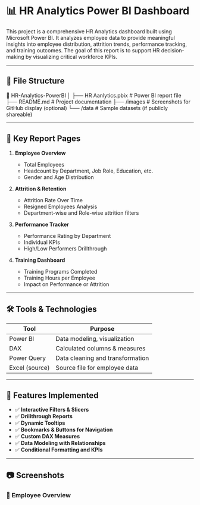 # 📊 HR Analytics Power BI Dashboard

This project is a comprehensive HR Analytics dashboard built using Microsoft Power BI. It analyzes employee data to provide meaningful insights into employee distribution, attrition trends, performance tracking, and training outcomes. The goal of this report is to support HR decision-making by visualizing critical workforce KPIs.

---

## 📁 File Structure

📂 HR-Analytics-PowerBI
│
├── HR Aanlytics.pbix # Power BI report file
├── README.md # Project documentation
├── /images # Screenshots for GitHub display (optional)
└── /data # Sample datasets (if publicly shareable)

---

## 🧾 Key Report Pages

1. **Employee Overview**
   - Total Employees
   - Headcount by Department, Job Role, Education, etc.
   - Gender and Age Distribution

2. **Attrition & Retention**
   - Attrition Rate Over Time
   - Resigned Employees Analysis
   - Department-wise and Role-wise attrition filters

3. **Performance Tracker**
   - Performance Rating by Department
   - Individual KPIs
   - High/Low Performers Drillthrough

4. **Training Dashboard**
   - Training Programs Completed
   - Training Hours per Employee
   - Impact on Performance or Attrition

---

## 🛠️ Tools & Technologies

| Tool           | Purpose                                |
|----------------|----------------------------------------|
| Power BI       | Data modeling, visualization           |
| DAX            | Calculated columns & measures          |
| Power Query    | Data cleaning and transformation       |
| Excel (source) | Source file for employee data          |

---

## 📌 Features Implemented

- ✅ **Interactive Filters & Slicers**
- ✅ **Drillthrough Reports**
- ✅ **Dynamic Tooltips**
- ✅ **Bookmarks & Buttons for Navigation**
- ✅ **Custom DAX Measures**
- ✅ **Data Modeling with Relationships**
- ✅ **Conditional Formatting and KPIs**

---

## 📷 Screenshots

### 👤 Employee Overview




